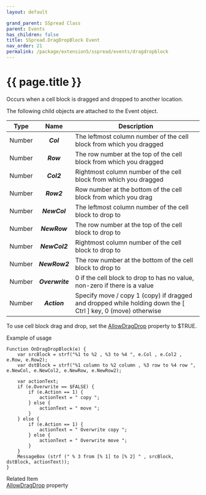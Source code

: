 ```yaml
---
layout: default

grand_parent: SSpread Class
parent: Events
has_children: false
title: SSpread.DragDropBlock Event
nav_order: 21
permalink: /package/extension5/sspread/events/dragdropblock
---
```

# {{ page.title }}

Occurs when a cell block is dragged and dropped to another location.

The following child objects are attached to the Event object.

| Type   |       Name      | Description                                                                                                 |
|--------|:---------------:|-------------------------------------------------------------------------------------------------------------|
| Number |    **_Col_**    | The leftmost column number of the cell block from which you dragged                                         |
| Number |    **_Row_**    | The row number at the top of the cell block from which you dragged                                          |
| Number |    **_Col2_**   | Rightmost column number of the cell block from which you dragged                                            |
| Number |    **_Row2_**   | Row number at the bottom of the cell block from which you drag                                              |
| Number |   **_NewCol_**  | The leftmost column number of the cell block to drop to                                                     |
| Number |   **_NewRow_**  | The row number at the top of the cell block to drop to                                                      |
| Number |  **_NewCol2_**  | Rightmost column number of the cell block to drop to                                                        |
| Number |  **_NewRow2_**  | The row number at the bottom of the cell block to drop to                                                   |
| Number | **_Overwrite_** | 0 if the cell block to drop to has no value, non-zero if there is a value                                   |
| Number |   **_Action_**  | Specify move / copy 1 (copy) if dragged and dropped while holding down the [ Ctrl ] key, 0 (move) otherwise |

To use cell block drag and drop, set the <a href="/package/extension5/sspread/events/allowdragdrop">AllowDragDrop</a> property to $TRUE.

Example of usage<br>
```
Function OnDragDropBlock(e) {
    var srcBlock = strf("%1 to %2 , %3 to %4 ", e.Col , e.Col2 , e.Row, e.Row2);
    var dstBlock = strf("%1 column to %2 column , %3 row to %4 row ", e.NewCol, e.NewCol2, e.NewRow, e.NewRow2);
    
    var actionText;
    if (e.Overwrite == $FALSE) {
        if (e.Action == 1) {
            actionText = " copy ";
        } else {
            actionText = " move ";
        }
    } else {
        if (e.Action == 1) {
            actionText = " Overwrite copy ";
        } else {
            actionText = " Overwrite move ";
        }
    }
    MessageBox (strf (" % 3 from [% 1] to [% 2] " , srcBlock, dstBlock, actionText));
}
```

Related Item <br>
<a href="/package/extension5/sspread/properties/allowdragdrop">AllowDragDrop</a> property